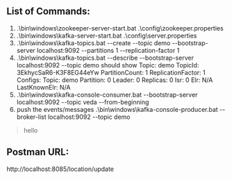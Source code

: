 List of Commands:
----------------
1. .\bin\windows\zookeeper-server-start.bat .\config\zookeeper.properties
2. .\bin\windows\kafka-server-start.bat .\config\server.properties
3. .\bin\windows\kafka-topics.bat --create --topic demo --bootstrap-server localhost:9092 --partitions 1 --replication-factor 1
4. .\bin\windows\kafka-topics.bat --describe --bootstrap-server localhost:9092 --topic demo
should show Topic: demo     TopicId: 3EkhycSaR6-K3F8EG44eYw PartitionCount: 1       ReplicationFactor: 1    Configs:
        Topic: demo     Partition: 0    Leader: 0       Replicas: 0     Isr: 0  Elr: N/A        LastKnownElr: N/A
5. .\bin\windows\kafka-console-consumer.bat --bootstrap-server localhost:9092 --topic veda --from-beginning
6. push the events/messages .\bin\windows\kafka-console-producer.bat --broker-list localhost:9092 --topic demo
>hello   



Postman URL:
------------
http://localhost:8085/location/update
